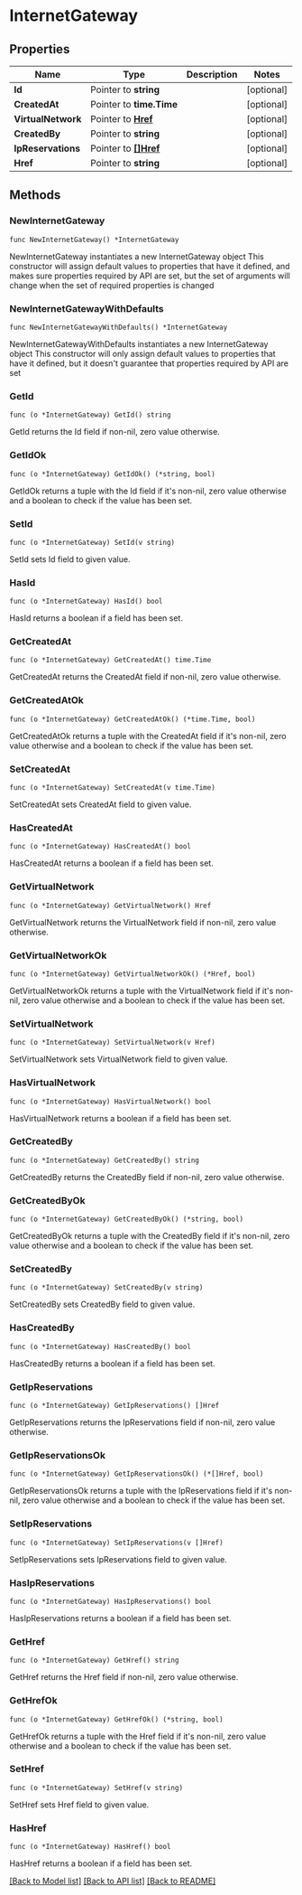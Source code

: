 # InternetGateway

## Properties

Name | Type | Description | Notes
------------ | ------------- | ------------- | -------------
**Id** | Pointer to **string** |  | [optional] 
**CreatedAt** | Pointer to **time.Time** |  | [optional] 
**VirtualNetwork** | Pointer to [**Href**](Href.md) |  | [optional] 
**CreatedBy** | Pointer to **string** |  | [optional] 
**IpReservations** | Pointer to [**[]Href**](Href.md) |  | [optional] 
**Href** | Pointer to **string** |  | [optional] 

## Methods

### NewInternetGateway

`func NewInternetGateway() *InternetGateway`

NewInternetGateway instantiates a new InternetGateway object
This constructor will assign default values to properties that have it defined,
and makes sure properties required by API are set, but the set of arguments
will change when the set of required properties is changed

### NewInternetGatewayWithDefaults

`func NewInternetGatewayWithDefaults() *InternetGateway`

NewInternetGatewayWithDefaults instantiates a new InternetGateway object
This constructor will only assign default values to properties that have it defined,
but it doesn't guarantee that properties required by API are set

### GetId

`func (o *InternetGateway) GetId() string`

GetId returns the Id field if non-nil, zero value otherwise.

### GetIdOk

`func (o *InternetGateway) GetIdOk() (*string, bool)`

GetIdOk returns a tuple with the Id field if it's non-nil, zero value otherwise
and a boolean to check if the value has been set.

### SetId

`func (o *InternetGateway) SetId(v string)`

SetId sets Id field to given value.

### HasId

`func (o *InternetGateway) HasId() bool`

HasId returns a boolean if a field has been set.

### GetCreatedAt

`func (o *InternetGateway) GetCreatedAt() time.Time`

GetCreatedAt returns the CreatedAt field if non-nil, zero value otherwise.

### GetCreatedAtOk

`func (o *InternetGateway) GetCreatedAtOk() (*time.Time, bool)`

GetCreatedAtOk returns a tuple with the CreatedAt field if it's non-nil, zero value otherwise
and a boolean to check if the value has been set.

### SetCreatedAt

`func (o *InternetGateway) SetCreatedAt(v time.Time)`

SetCreatedAt sets CreatedAt field to given value.

### HasCreatedAt

`func (o *InternetGateway) HasCreatedAt() bool`

HasCreatedAt returns a boolean if a field has been set.

### GetVirtualNetwork

`func (o *InternetGateway) GetVirtualNetwork() Href`

GetVirtualNetwork returns the VirtualNetwork field if non-nil, zero value otherwise.

### GetVirtualNetworkOk

`func (o *InternetGateway) GetVirtualNetworkOk() (*Href, bool)`

GetVirtualNetworkOk returns a tuple with the VirtualNetwork field if it's non-nil, zero value otherwise
and a boolean to check if the value has been set.

### SetVirtualNetwork

`func (o *InternetGateway) SetVirtualNetwork(v Href)`

SetVirtualNetwork sets VirtualNetwork field to given value.

### HasVirtualNetwork

`func (o *InternetGateway) HasVirtualNetwork() bool`

HasVirtualNetwork returns a boolean if a field has been set.

### GetCreatedBy

`func (o *InternetGateway) GetCreatedBy() string`

GetCreatedBy returns the CreatedBy field if non-nil, zero value otherwise.

### GetCreatedByOk

`func (o *InternetGateway) GetCreatedByOk() (*string, bool)`

GetCreatedByOk returns a tuple with the CreatedBy field if it's non-nil, zero value otherwise
and a boolean to check if the value has been set.

### SetCreatedBy

`func (o *InternetGateway) SetCreatedBy(v string)`

SetCreatedBy sets CreatedBy field to given value.

### HasCreatedBy

`func (o *InternetGateway) HasCreatedBy() bool`

HasCreatedBy returns a boolean if a field has been set.

### GetIpReservations

`func (o *InternetGateway) GetIpReservations() []Href`

GetIpReservations returns the IpReservations field if non-nil, zero value otherwise.

### GetIpReservationsOk

`func (o *InternetGateway) GetIpReservationsOk() (*[]Href, bool)`

GetIpReservationsOk returns a tuple with the IpReservations field if it's non-nil, zero value otherwise
and a boolean to check if the value has been set.

### SetIpReservations

`func (o *InternetGateway) SetIpReservations(v []Href)`

SetIpReservations sets IpReservations field to given value.

### HasIpReservations

`func (o *InternetGateway) HasIpReservations() bool`

HasIpReservations returns a boolean if a field has been set.

### GetHref

`func (o *InternetGateway) GetHref() string`

GetHref returns the Href field if non-nil, zero value otherwise.

### GetHrefOk

`func (o *InternetGateway) GetHrefOk() (*string, bool)`

GetHrefOk returns a tuple with the Href field if it's non-nil, zero value otherwise
and a boolean to check if the value has been set.

### SetHref

`func (o *InternetGateway) SetHref(v string)`

SetHref sets Href field to given value.

### HasHref

`func (o *InternetGateway) HasHref() bool`

HasHref returns a boolean if a field has been set.


[[Back to Model list]](../README.md#documentation-for-models) [[Back to API list]](../README.md#documentation-for-api-endpoints) [[Back to README]](../README.md)


